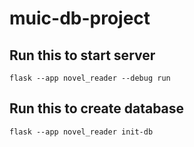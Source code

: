 # muic-db-project

## Run this to start server
```
flask --app novel_reader --debug run
```

## Run this to create database
```
flask --app novel_reader init-db
```

